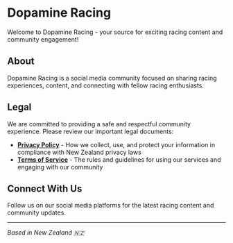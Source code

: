# Dopamine Racing

Welcome to Dopamine Racing - your source for exciting racing content and community engagement!

## About

Dopamine Racing is a social media community focused on sharing racing experiences, content, and connecting with fellow racing enthusiasts.

## Legal

We are committed to providing a safe and respectful community experience. Please review our important legal documents:

- **[Privacy Policy](PRIVACY_POLICY.md)** - How we collect, use, and protect your information in compliance with New Zealand privacy laws
- **[Terms of Service](TERMS_OF_SERVICE.md)** - The rules and guidelines for using our services and engaging with our community

## Connect With Us

Follow us on our social media platforms for the latest racing content and community updates.

---

*Based in New Zealand 🇳🇿*